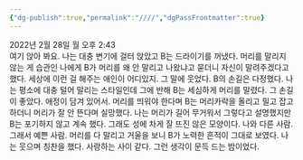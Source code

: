 ```yaml
---
{"dg-publish":true,"permalink":"////","dgPassFrontmatter":true}
---
```



2022년 2월 28일 월 오후 2:43
<br/>
여기 앉아 봐요. 나는 대충 변기에 걸터 앉았고 B는 드라이기를 꺼냈다. 머리를 말리지 않는 게 습관인 나에게 B가 머리를 왜 안 말리고 나왔냐고 묻더니 자신이 말려주겠다고 했다. 세상에 이런 걸 해주는 애인이 어디있지. 그 말에 웃었다. B의 손길은 다정했다. 나는 평소에 대충 털어 말리는 스타일인데 그에 반해 B는 세심하게 머리를 말렸다. 그 손길이 좋았다. 애정이 담겨 있어서. 머리를 띄워야 한다며 B는 머리카락을 올리고 밀고 잡고 하더니 머리가 잘 안 뜬다며 실망했다. 나는 머리가 길어 무거워서 그렇다고 설명했지만 B는 포기하지 않고 계속 했다. 그래도 성에 차게 잘 뜨진 않은 모양이다. 나와 다른 사람. 그래서 예쁜 사람. 머리를 다 말리고 거울을 보니 B가 노력한 흔적이 그대로 보였다. 나는 웃으며 칭찬을 했다. 사랑하는 사이 같다. 그런 생각이 문득 드는 밤이었다.<br/>